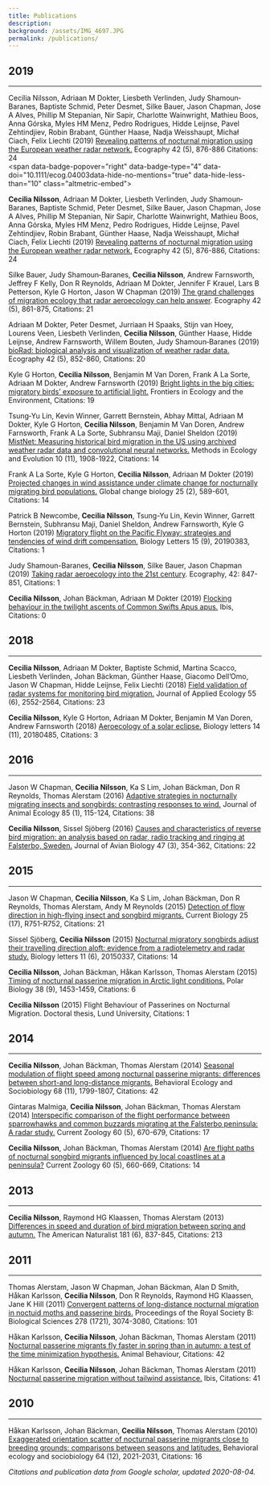 ```yaml
---
title: Publications
description: 
background: /assets/IMG_4697.JPG
permalink: /publications/
---
```


<script type='text/javascript' src='https://d1bxh8uas1mnw7.cloudfront.net/assets/embed.js'></script>
  
## 2019  
-----

Cecilia Nilsson, Adriaan M Dokter, Liesbeth Verlinden, Judy Shamoun‐Baranes, Baptiste Schmid, Peter Desmet, Silke Bauer, Jason Chapman, Jose A Alves, Phillip M Stepanian, Nir Sapir, Charlotte Wainwright, Mathieu Boos, Anna Górska, Myles HM Menz, Pedro Rodrigues, Hidde Leijnse, Pavel Zehtindjiev, Robin Brabant, Günther Haase, Nadja Weisshaupt, Michał Ciach, Felix Liechti (2019) [Revealing patterns of nocturnal migration using the European weather radar network.](http://dx.doi.org/10.1111/ecog.04003) Ecography 42 (5), 876-886 Citations: 24  
<span data-badge-popover=\"right\" data-badge-type=\"4\" data-doi=\"10.1111/ecog.04003data-hide-no-mentions=\"true\" data-hide-less-than=\"10\" class=\"altmetric-embed\"></span>
  
**Cecilia Nilsson**, Adriaan M Dokter, Liesbeth Verlinden, Judy Shamoun‐Baranes, Baptiste Schmid, Peter Desmet, Silke Bauer, Jason Chapman, Jose A Alves, Phillip M Stepanian, Nir Sapir, Charlotte Wainwright, Mathieu Boos, Anna Górska, Myles HM Menz, Pedro Rodrigues, Hidde Leijnse, Pavel Zehtindjiev, Robin Brabant, Günther Haase, Nadja Weisshaupt, Michał Ciach, Felix Liechti (2019) [Revealing patterns of nocturnal migration using the European weather radar network.](https://onlinelibrary.wiley.com/doi/epdf/10.1111/ecog.04003) Ecography 42 (5), 876-886,  Citations: 24      <span data-badge-popover="right" data-badge-type="4" data-doi="10.1111/ecog.04003" data-hide-no-mentions="true" data-hide-less-than="10" class="altmetric-embed"></span>
  
Silke Bauer, Judy Shamoun‐Baranes, **Cecilia Nilsson**, Andrew Farnsworth, Jeffrey F Kelly, Don R Reynolds, Adriaan M Dokter, Jennifer F Krauel, Lars B Petterson, Kyle G Horton, Jason W Chapman (2019) 
[The grand challenges of migration ecology that radar aeroecology can help answer](https://onlinelibrary.wiley.com/doi/epdf/10.1111/ecog.04083). 
Ecography 42 (5), 861-875, Citations: 21  
<span data-badge-popover="right" data-badge-type="4" data-doi="10.1111/ecog.04083" data-hide-no-mentions="true" data-hide-less-than="10" class="altmetric-embed"></span>
  
Adriaan M Dokter, Peter Desmet, Jurriaan H Spaaks, Stijn van Hoey, Lourens Veen, Liesbeth Verlinden, **Cecilia Nilsson**, Günther Haase, Hidde Leijnse, Andrew Farnsworth, Willem Bouten, Judy Shamoun‐Baranes (2019) 
[bioRad: biological analysis and visualization of weather radar data.](https://onlinelibrary.wiley.com/doi/abs/10.1111/ecog.04028) 
Ecography 42 (5), 852-860, Citations: 20  
<span data-badge-popover="right" data-badge-type="4" data-doi="10.1111/ecog.04028" data-hide-no-mentions="true" data-hide-less-than="10" class="altmetric-embed"></span>
  
Kyle G Horton, **Cecilia Nilsson**, Benjamin M Van Doren, Frank A La Sorte, Adriaan M Dokter, Andrew Farnsworth (2019) [Bright lights in the big cities: migratory birds’ exposure to artificial light.](https://doi.org/10.1002/fee.2029) Frontiers in Ecology and the Environment,  Citations: 19 
<span data-badge-popover="right" data-badge-type="4" data-doi="10.1002/fee.2029" data-hide-no-mentions="true" data-hide-less-than="10" class="altmetric-embed"></span>
  
Tsung‐Yu Lin, Kevin Winner, Garrett Bernstein, Abhay Mittal, Adriaan M Dokter, Kyle G Horton, **Cecilia Nilsson**, Benjamin M Van Doren, Andrew Farnsworth, Frank A La Sorte, Subhransu Maji, Daniel Sheldon (2019) [MistNet: Measuring historical bird migration in the US using archived weather radar data and convolutional neural networks.](https://doi.org/10.1111/2041-210X.13280) Methods in Ecology and Evolution 10 (11), 1908-1922, Citations: 14
  <span data-badge-popover="right" data-badge-type="4" data-doi="10.1111/2041-210X.13280" data-hide-no-mentions="true" data-hide-less-than="10" class="altmetric-embed"></span>
  
Frank A La Sorte, Kyle G Horton, **Cecilia Nilsson**, Adriaan M Dokter (2019) 
[Projected changes in wind assistance under climate change for nocturnally migrating bird populations.](https://par.nsf.gov/servlets/purl/10092560)
Global change biology 25 (2), 589-601, Citations: 14  
<span data-badge-popover="right" data-badge-type="4" data-doi="10.1111/gcb.14531" data-hide-no-mentions="true" data-hide-less-than="10" class="altmetric-embed"></span>
  
Patrick B Newcombe, **Cecilia Nilsson**, Tsung-Yu Lin, Kevin Winner, Garrett Bernstein, Subhransu Maji, Daniel Sheldon, Andrew Farnsworth, Kyle G Horton (2019) [Migratory flight on the Pacific Flyway: strategies and tendencies of wind drift compensation.](https://doi.org/10.1098/rsbl.2019.0383) Biology Letters 15 (9), 20190383, Citations: 1  <span data-badge-popover="right" data-badge-type="4" data-doi="10.1098/rsbl.2019.0383" data-hide-no-mentions="true" data-hide-less-than="10" class="altmetric-embed"></span>
  
Judy Shamoun-Baranes, **Cecilia Nilsson**, Silke Bauer, Jason Chapman (2019) [Taking radar aeroecology into the 21st century](https://onlinelibrary.wiley.com/doi/epdf/10.1111/ecog.04582). Ecography, 42: 847-851,  Citations: 1  <span data-badge-popover="right" data-badge-type="4" data-doi="10.1111/ecog.04582" data-hide-no-mentions="true" data-hide-less-than="10" class="altmetric-embed"></span>
  
**Cecilia Nilsson**, Johan Bäckman, Adriaan M Dokter (2019) [Flocking behaviour in the twilight ascents of Common Swifts Apus apus.](https://doi.org/10.1111/ibi.12704) Ibis,  Citations: 0  <span data-badge-popover="right" data-badge-type="4" data-doi="10.1111/ibi.12704" data-hide-no-mentions="true" data-hide-less-than="10" class="altmetric-embed"></span>
  
## 2018  
-----
  
**Cecilia Nilsson**, Adriaan M Dokter, Baptiste Schmid, Martina Scacco, Liesbeth Verlinden, Johan Bäckman, Günther Haase, Giacomo Dell’Omo, Jason W Chapman, Hidde Leijnse, Felix Liechti (2018) [Field validation of radar systems for monitoring bird migration.](https://doi.org/10.1111/1365-2664.13174) Journal of Applied Ecology 55 (6), 2552-2564, Citations: 23 <span data-badge-popover="right" data-badge-type="4" data-doi="10.1111/1365-2664.13174" data-hide-no-mentions="true" data-hide-less-than="10" class="altmetric-embed"></span>
  
**Cecilia Nilsson**, Kyle G Horton, Adriaan M Dokter, Benjamin M Van Doren, Andrew Farnsworth (2018) [Aeroecology of a solar eclipse.](https://doi.org/10.1098/rsbl.2018.0485) Biology letters 14 (11), 20180485, Citations: 3 <span data-badge-popover="right" data-badge-type="4" data-doi="10.1098/rsbl.2018.0485" data-hide-no-mentions="true" data-hide-less-than="10" class="altmetric-embed"></span>
   
## 2016  
-----
  
Jason W Chapman, **Cecilia Nilsson**, Ka S Lim, Johan Bäckman, Don R Reynolds, Thomas Alerstam (2016) [Adaptive strategies in nocturnally migrating insects and songbirds: contrasting responses to wind.](https://doi.org/10.1111/1365-2656.12420) Journal of Animal Ecology 85 (1), 115-124, Citations: 38 <span data-badge-popover="right" data-badge-type="4" data-doi="10.1111/1365-2656.12420" data-hide-no-mentions="true" data-hide-less-than="10" class="altmetric-embed"></span>
  
**Cecilia Nilsson**, Sissel Sjöberg (2016) [Causes and characteristics of reverse bird migration: an analysis based on radar, radio tracking and ringing at Falsterbo, Sweden.](https://doi.org/10.1111/jav.00707) Journal of Avian Biology 47 (3), 354-362, Citations: 22 <span data-badge-popover="right" data-badge-type="4" data-doi="10.1111/jav.00707" data-hide-no-mentions="true" data-hide-less-than="10" class="altmetric-embed"></span>
     
## 2015  
-----
  
Jason W Chapman, **Cecilia Nilsson**, Ka S Lim, Johan Bäckman, Don R Reynolds, Thomas Alerstam, Andy M Reynolds (2015) [Detection of flow direction in high-flying insect and songbird migrants.](https://doi.org/10.1016/j.cub.2015.07.074) Current Biology 25 (17), R751-R752, Citations: 21 <span data-badge-popover="right" data-badge-type="4" data-doi="10.1016/j.cub.2015.07.074" data-hide-no-mentions="true" data-hide-less-than="10" class="altmetric-embed"></span>
  
Sissel Sjöberg, **Cecilia Nilsson** (2015) [Nocturnal migratory songbirds adjust their travelling direction aloft: evidence from a radiotelemetry and radar study.](https://doi.org/10.1098/rsbl.2015.0337) Biology letters 11 (6), 20150337, Citations: 14 <span data-badge-popover="right" data-badge-type="4" data-doi="10.1098/rsbl.2015.0337" data-hide-no-mentions="true" data-hide-less-than="10" class="altmetric-embed"></span>
  
**Cecilia Nilsson**, Johan Bäckman, Håkan Karlsson, Thomas Alerstam (2015) [Timing of nocturnal passerine migration in Arctic light conditions.](https://doi.org/10.1007/s00300-015-1708-x) Polar Biology 38 (9), 1453-1459, Citations: 6 <span data-badge-popover="right" data-badge-type="4" data-doi="10.1007/s00300-015-1708-x" data-hide-no-mentions="true" data-hide-less-than="10" class="altmetric-embed"></span>
  
**Cecilia Nilsson** (2015) Flight Behaviour of Passerines on Nocturnal Migration. Doctoral thesis, Lund University, Citations: 1
  
## 2014  
-----
  
**Cecilia Nilsson**, Johan Bäckman, Thomas Alerstam (2014) [Seasonal modulation of flight speed among nocturnal passerine migrants: differences between short-and long-distance migrants.](https://doi.org/10.1007/s00265-014-1789-5) Behavioral Ecology and Sociobiology 68 (11), 1799-1807, Citations: 42 <span data-badge-popover="right" data-badge-type="4" data-doi="10.1007/s00265-014-1789-5" data-hide-no-mentions="true" data-hide-less-than="10" class="altmetric-embed"></span>
  
Gintaras Malmiga, **Cecilia Nilsson**, Johan Bäckman, Thomas Alerstam (2014) [Interspecific comparison of the flight performance between sparrowhawks and common buzzards migrating at the Falsterbo peninsula: A radar study.](https://doi.org/10.1093/czoolo/60.5.670) Current Zoology 60 (5), 670-679, Citations: 17 <span data-badge-popover="right" data-badge-type="4" data-doi="10.1093/czoolo/60.5.670" data-hide-no-mentions="true" data-hide-less-than="10" class="altmetric-embed"></span>
  
**Cecilia Nilsson**, Johan Bäckman, Thomas Alerstam (2014) [Are flight paths of nocturnal songbird migrants influenced by local coastlines at a peninsula?](https://doi.org/10.1093/czoolo/60.5.660) Current Zoology 60 (5), 660-669, Citations: 14 <span data-badge-popover="right" data-badge-type="4" data-doi="10.1093/czoolo/60.5.660" data-hide-no-mentions="true" data-hide-less-than="10" class="altmetric-embed"></span>
     
## 2013  
-----
  
**Cecilia Nilsson**, Raymond HG Klaassen, Thomas Alerstam (2013) [Differences in speed and duration of bird migration between spring and autumn.](https://doi.org/10.1086/670335) The American Naturalist 181 (6), 837-845, Citations: 213 <span data-badge-popover="right" data-badge-type="4" data-doi="10.1086/670335" data-hide-no-mentions="true" data-hide-less-than="10" class="altmetric-embed"></span>
  
## 2011  
-----
  
Thomas Alerstam, Jason W Chapman, Johan Bäckman, Alan D Smith, Håkan Karlsson, **Cecilia Nilsson**, Don R Reynolds, Raymond HG Klaassen, Jane K Hill (2011) [Convergent patterns of long-distance nocturnal migration in noctuid moths and passerine birds.](https://doi.org/10.1098/rspb.2011.0058) Proceedings of the Royal Society B: Biological Sciences 278 (1721), 3074-3080, Citations: 101 <span data-badge-popover="right" data-badge-type="4" data-doi="10.1098/rspb.2011.0058" data-hide-no-mentions="true" data-hide-less-than="10" class="altmetric-embed"></span>
  
Håkan Karlsson, **Cecilia Nilsson**, Johan Bäckman, Thomas Alerstam (2011) [Nocturnal passerine migrants fly faster in spring than in autumn: a test of the time minimization hypothesis.](https://doi.org/10.1016/j.anbehav.2011.10.009) Animal Behaviour, Citations: 42 <span data-badge-popover="right" data-badge-type="4" data-doi="10.1016/j.anbehav.2011.10.009" data-hide-no-mentions="true" data-hide-less-than="10" class="altmetric-embed"></span>
  
Håkan Karlsson, **Cecilia Nilsson**, Johan Bäckman, Thomas Alerstam (2011) [Nocturnal passerine migration without tailwind assistance.](https://doi.org/10.1111/j.1474-919X.2011.01130.x) Ibis, Citations: 41 <span data-badge-popover="right" data-badge-type="4" data-doi="10.1111/j.1474-919X.2011.01130.x" data-hide-no-mentions="true" data-hide-less-than="10" class="altmetric-embed"></span>
    
## 2010  
-----
  
Håkan Karlsson, Johan Bäckman, **Cecilia Nilsson**, Thomas Alerstam (2010) [Exaggerated orientation scatter of nocturnal passerine migrants close to breeding grounds: comparisons between seasons and latitudes.](https://besjournals.onlinelibrary.wiley.com/doi/pdf/10.1111/1365-2656.12420) Behavioral ecology and sociobiology 64 (12), 2021-2031, Citations: 16 <span data-badge-popover="right" data-badge-type="4" data-doi="10.1111/1365-2656.12420" data-hide-no-mentions="true" data-hide-less-than="10" class="altmetric-embed"></span>
  
<p><em>Citations and publication data from Google scholar, updated 2020-08-04. </em></p>



